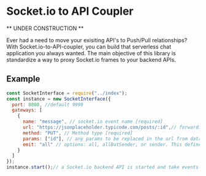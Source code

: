 # Socket.io to API Coupler

** UNDER CONSTRUCTION **

Ever had a need to move your exisiting API's to Push/Pull relationships? With Socket.io-to-API-coupler, you can build that serverless chat application you always wanted. The main objective of this library is standardize a way to proxy Socket.io frames to your backend APIs.

## Example

```js
const SocketInterface = require("../index");
const instance = new SocketInterface({
  port: 8080, //default 9999
  gateways: [
    {
      name: "message", // socket.io event name [required]
      url: "https://jsonplaceholder.typicode.com/posts/:id",// forwarding API url [required]
      method: "PUT", // Method type [required]
      params: ["id"], // any params to be replaced in the url from data in socket payload
      emit: "all" // options: all, allButSender, or sender. This defines 'who' to emit the response of the api
    }
  ]
});
instance.start();// a Socket.io backend API is started and take events and forward the data
```
